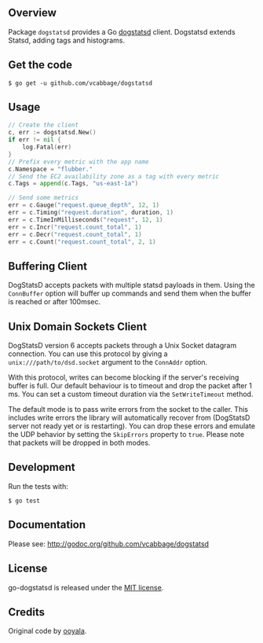 ## Overview

Package `dogstatsd` provides a Go [dogstatsd](http://docs.datadoghq.com/guides/dogstatsd/) client. Dogstatsd extends Statsd, adding tags
and histograms.

## Get the code

    $ go get -u github.com/vcabbage/dogstatsd

## Usage

```go
// Create the client
c, err := dogstatsd.New()
if err != nil {
    log.Fatal(err)
}
// Prefix every metric with the app name
c.Namespace = "flubber."
// Send the EC2 availability zone as a tag with every metric
c.Tags = append(c.Tags, "us-east-1a")

// Send some metrics
err = c.Gauge("request.queue_depth", 12, 1)
err = c.Timing("request.duration", duration, 1)
err = c.TimeInMilliseconds("request", 12, 1)
err = c.Incr("request.count_total", 1)
err = c.Decr("request.count_total", 1)
err = c.Count("request.count_total", 2, 1)
```

## Buffering Client

DogStatsD accepts packets with multiple statsd payloads in them. Using the `ConnBuffer` option will buffer up commands and send them when the buffer is reached or after 100msec.

## Unix Domain Sockets Client

DogStatsD version 6 accepts packets through a Unix Socket datagram connection. You can use this protocol by giving a
`unix:///path/to/dsd.socket` argument to the `ConnAddr` option.

With this protocol, writes can become blocking if the server's receiving buffer is full. Our default behaviour is to
timeout and drop the packet after 1 ms. You can set a custom timeout duration via the `SetWriteTimeout` method.

The default mode is to pass write errors from the socket to the caller. This includes write errors the library will
automatically recover from (DogStatsD server not ready yet or is restarting). You can drop these errors and emulate
the UDP behavior by setting the `SkipErrors` property to `true`. Please note that packets will be dropped in both modes.

## Development

Run the tests with:

    $ go test

## Documentation

Please see: http://godoc.org/github.com/vcabbage/dogstatsd

## License

go-dogstatsd is released under the [MIT license](http://www.opensource.org/licenses/mit-license.php).

## Credits

Original code by [ooyala](https://github.com/ooyala/go-dogstatsd).
